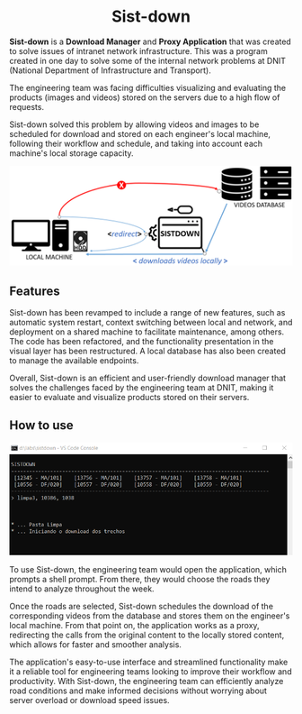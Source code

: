 <h1 align="center">Sist-down</h1>

<b>Sist-down</b> is a <b>Download Manager</b> and <b>Proxy Application</b> that was created to solve issues of intranet network infrastructure. This was a program created in one day to solve some of the internal network problems at DNIT (National Department of Infrastructure and Transport).

The engineering team was facing difficulties visualizing and evaluating the products (images and videos) stored on the servers due to a high flow of requests.

Sist-down solved this problem by allowing videos and images to be scheduled for download and stored on each engineer's local machine, following their workflow and schedule, and taking into account each machine's local storage capacity.


![how-it-works](https://github.com/victordalosto/sist-down/blob/master/documentation/assets/how-it-works.png?raw=true)

## Features
Sist-down has been revamped to include a range of new features, such as automatic system restart, context switching between local and network, and deployment on a shared machine to facilitate maintenance, among others. The code has been refactored, and the functionality presentation in the visual layer has been restructured. A local database has also been created to manage the available endpoints.

Overall, Sist-down is an efficient and user-friendly download manager that solves the challenges faced by the engineering team at DNIT, making it easier to evaluate and visualize products stored on their servers.



## How to use
![tela-inicial](https://github.com/victordalosto/sist-down/blob/master/documentation/assets/print-tela.png?raw=true)

To use Sist-down, the engineering team would open the application, which prompts a shell prompt. From there, they would choose the roads they intend to analyze throughout the week.

Once the roads are selected, Sist-down schedules the download of the corresponding videos from the database and stores them on the engineer's local machine. From that point on, the application works as a proxy, redirecting the calls from the original content to the locally stored content, which allows for faster and smoother analysis.

The application's easy-to-use interface and streamlined functionality make it a reliable tool for engineering teams looking to improve their workflow and productivity. With Sist-down, the engineering team can efficiently analyze road conditions and make informed decisions without worrying about server overload or download speed issues.
